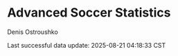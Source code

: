 # Advanced Soccer Statistics
Denis Ostroushko

<!-- gfm -->

Last successful data update: 2025-08-21 04:18:33 CST
